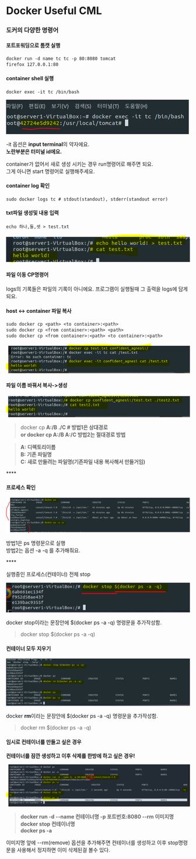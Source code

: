 # Docker Useful CML

###  도커의 다양한 명령어 

####  포트포워딩으로 톰캣 실행 

```text
docker run -d name tc tc -p 80:8080 tomcat 
firefox 127.0.0.1:80
```

####  container shell 실행 

```text
docker exec -it tc /bin/bash
```

![](../../.gitbook/assets/image%20%28146%29.png)

-it 옵션은 **input terminal**의 약자에요.    
**노란부분은 터미널 id에요.**

container가 없어서 새로 생성 시키는 경우 run명령어로 해주면 되요.   
그게 아니면 start 명령어로 실행해주세요.  

####  container log 확인 

```text
sudo docker logs tc # stdout(standout), stderr(standout error) 
```

####  txt파일 생성및 내용 입력

```text
echo 하나,둘,셋 > test.txt
```

![echo &#xBA85;&#xB839;&#xBB38;&#xC73C;&#xB85C; &#xD30C;&#xC77C;&#xC0DD;&#xC131; &#xBC0F; &#xC791;&#xC131;](../../.gitbook/assets/image%20%2896%29.png)

#### 

#### 파일 이동 CP명령어 

logs의 기록들은 파일의 기록이 아니에요. 프로그램이 실행될때 그 출력을 logs에 담게되요. 

#### host &lt;-&gt; container 파일 복사 

```text
sudo docker cp <path> <to container>:<path>
sudo docker cp <from container>:<path> <path>
sudo docker cp <from container>:<path> <to container>:<path>
```

![cp &#xBA85;&#xB839;&#xC774;&#xD6C4; docker&#xC758; &#xD574;&#xB2F9; &#xCEE8;&#xD14C;&#xC774;&#xB108;&#xC5D0;&#xC11C; &#xC2E4;&#xD589;](../../.gitbook/assets/image%20%28110%29.png)

####  파일 이름 바꿔서 복사-&gt;생성

![](../../.gitbook/assets/image%20%2830%29.png)

> docker cp **A:/B ./C \# 방법1은 상대경로  
> or docker cp A:/B A:/C 방법2는 절대경로 방법**

> **A: 디렉토리이름  
> B: 기존 파일명  
> C: 새로 만들려는 파일명\(기존파일 내용 복사해서 만들거임\)**

\*\*\*\*

#### **프로세스 확인** 

![&#xBC29;&#xBC95;1, &#xBC29;&#xBC95;2](../../.gitbook/assets/image%20%2825%29.png)

방법1은 ps 명령문으로 실행  
방법2는 옵션 -a -q 를 추가해줘요. 

\*\*\*\*

실행중인 프로세스\(컨테이너\) 전체 stop

![&#xC774;&#xC911; &#xBA85;&#xB839;&#xBB38; &#xC791;&#xC131;](../../.gitbook/assets/image%20%2879%29.png)

 docker stop이라는 문장안에 $\(docker ps -a -q\) 명령문을 추가작성함.

> docker stop $\(docker ps -a -q\)



#### 컨테이너 모두 지우기 

![](../../.gitbook/assets/image%20%2852%29.png)

docker **rm**이라는 문장안에 $\(docker ps -a -q\) 명령문을 추가작성함.

> docker rm $\(docker ps -a -q\)



#### 임시로 컨테이너를 만들고 싶은 경우 

**컨테이너를 잠깐 생성하고 이후 삭제를 한방에 하고 싶은 경우!**

![](../../.gitbook/assets/image%20%282%29.png)

> **docker run -d --name 컨테이너명 -p 포트번호:8080 --rm 이미지명  
> docker stop 컨테이너명   
> docker ps -a**

이미지명 앞에 --rm\(remove\) 옵션을 추가해주면 컨테이너를 생성하고 이후 stop명령문을 사용해서 정지하면 이미 삭제된걸 볼수 있다. 

